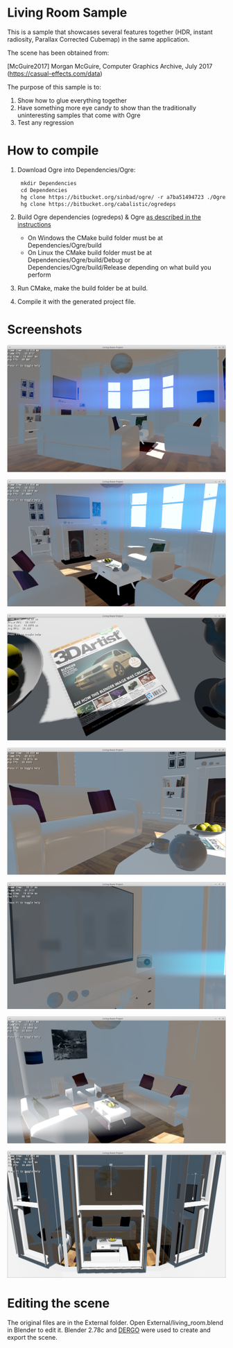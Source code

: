 # Living Room Sample

This is a sample that showcases several features together
(HDR, instant radiosity, Parallax Corrected Cubemap) in the same application.

The scene has been obtained from:

[McGuire2017] Morgan McGuire, Computer Graphics Archive, July 2017
(https://casual-effects.com/data)

The purpose of this sample is to:

1. Show how to glue everything together
1. Have something more eye candy to show than the traditionally uninteresting
samples that come with Ogre
1. Test any regression

# How to compile

1. Download Ogre into Dependencies/Ogre:

		mkdir Dependencies
		cd Dependencies
		hg clone https://bitbucket.org/sinbad/ogre/ -r a7ba51494723 ./Ogre
		hg clone https://bitbucket.org/cabalistic/ogredeps

1. Build Ogre dependencies (ogredeps) & Ogre [as described in the instructions](https://ogrecave.github.io/ogre/api/2.1/SettingUpOgre.html)
	* On Windows the CMake build folder must be at Dependencies/Ogre/build
	* On Linux the CMake build folder must be at Dependencies/Ogre/build/Debug or Dependencies/Ogre/build/Release depending on what build you perform
1. Run CMake, make the build folder be at build.
1. Compile it with the generated project file.

# Screenshots
![image](Docs/Screenshot_2018-02-11_15-40-01.png)

![image](Docs/Screenshot_2018-02-11_15-40-12.png)

![image](Docs/Screenshot_2018-02-11_15-41-41.png)

![image](Docs/Screenshot_2018-02-11_15-41-56.png)

![image](Docs/Screenshot_2018-02-11_15-42-28.png)

![image](Docs/Screenshot_2018-02-11_15-42-41.png)

![image](Docs/Screenshot_2018-02-11_15-43-46.png)

# Editing the scene

The original files are in the External folder. Open External/living_room.blend
in Blender to edit it. Blender 2.78c and
[DERGO](https://bitbucket.org/dark_sylinc/dergo-blender) were used to create and
export the scene.

